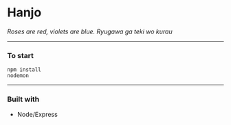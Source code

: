 # Hanjo
*Roses are red, violets are blue. Ryugawa ga teki wo kurau*

---

### To start

```
npm install
nodemon
```

---

### Built with

- Node/Express
